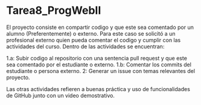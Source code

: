# Tarea8_ProgWebII

El proyecto consiste en compartir codigo y que este sea comentado por un alumno (Preferentemente) o externo. Para este caso se solicitó a un profesional externo quien pueda comentar el codigo y cumplir con las actividades del curso. Dentro de las actividades se encuentran:

1.a: Subir codigo al repositorio con una sentencia pull request y que este sea comentado por el estudiante o externo.
1.b: Comentar los commits del estudiante o persona externo.
2: Generar un issue con temas relevantes del proyecto.

Las otras actividades refieren a buenas práctica y uso de funcionalidades de GitHub junto con un video demostrativo.
